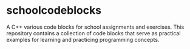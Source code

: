 # schoolcodeblocks

A C++ various code blocks for school assignments and exercises. This repository contains a collection of code blocks that serve as practical examples for learning and practicing programming concepts.
